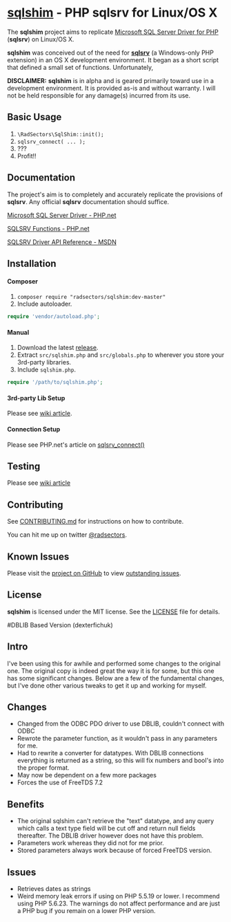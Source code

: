 # [sqlshim] - PHP sqlsrv for Linux/OS X

The **sqlshim** project aims to replicate [Microsoft SQL Server Driver for PHP][sqlsrv] (**sqlsrv**) on Linux/OS X.

**sqlshim** was conceived out of the need for **[sqlsrv]** (a Windows-only PHP extension) in an OS X development environment. It began as a short script that defined a small set of functions. Unfortunately,

**DISCLAIMER:** **sqlshim** is in alpha and is geared primarily toward use in a development environment. It is provided as-is and without warranty. I will not be held responsible for any damage(s) incurred from its use.


## Basic Usage
1. ```\RadSectors\SqlShim::init();```
2. ```sqlsrv_connect( ... );```
3. ???
4. Profit!!


## Documentation
The project's aim is to completely and accurately replicate the provisions of **sqlsrv**. Any official **sqlsrv** documentation should suffice.

[Microsoft SQL Server Driver - PHP.net](http://php.net/manual/en/book.sqlsrv.php)

[SQLSRV Functions - PHP.net](http://php.net/manual/en/ref.sqlsrv.php)

[SQLSRV Driver API Reference - MSDN](https://msdn.microsoft.com/en-us/library/cc296152.aspx)


## Installation

#### Composer
1. `composer require "radsectors/sqlshim:dev-master"`
2. Include autoloader.
```php
require 'vendor/autoload.php';
```

#### Manual
1. Download the latest [release](https://github.com/radsectors/sqlshim/releases).
2. Extract ```src/sqlshim.php``` and ```src/globals.php``` to wherever you store your 3rd-party libraries.
3. Include `sqlshim.php`.
```php
require '/path/to/sqlshim.php';
```

#### 3rd-party Lib Setup
Please see [wiki article](https://github.com/radsectors/sqlshim/wiki/3rd‑party-Lib-Setup).

#### Connection Setup
Please see PHP.net's article on [sqlsrv_connect()](http://php.net/manual/en/function.sqlsrv-connect.php)

## Testing
Please see [wiki article](https://github.com/radsectors/sqlshim/wiki/Unit-Testing)


## Contributing
See [CONTRIBUTING.md](https://github.com/radsectors/sqlshim/blob/master/CONTRIBUTING.md) for instructions on how to contribute.

You can hit me up on twitter [@radsectors](https://twitter.com/radsectors).

## Known Issues
Please visit the [project on GitHub](https://github.com/radsectors/sqlshim) to view [outstanding issues](https://github.com/radsectors/sqlshim/issues).

## License
**sqlshim** is licensed under the MIT license. See the [LICENSE](https://github.com/radsectors/sqlshim/blob/master/LICENSE) file for details.

[sqlshim]: https://github.com/radsectors/sqlshim
[sqlsrv]: https://github.com/Azure/msphpsql "Microsoft SQL Server Driver for PHP"

#DBLIB Based Version (dexterfichuk)
## Intro
I've been using this for awhile and performed some changes to the original one. The original copy is indeed great the way it is for some, but this one has some significant changes. Below are a few of the fundamental changes, but I've done other various tweaks to get it up and working for myself.

## Changes
- Changed from the ODBC PDO driver to use DBLIB, couldn't connect with ODBC
- Rewrote the parameter function, as it wouldn't pass in any parameters for me.
- Had to rewrite a converter for datatypes. With DBLIB connections everything is returned as a string, so this will fix numbers and bool's into the proper format. 
- May now be dependent on a few more packages
- Forces the use of FreeTDS 7.2

## Benefits
- The original sqlshim can't retrieve the "text" datatype, and any query which calls a text type field will be cut off and return null fields thereafter. The DBLIB driver however does not have this problem.
- Parameters work whereas they did not for me prior.
- Stored parameters always work because of forced FreeTDS version.

## Issues
- Retrieves dates as strings
- Weird memory leak errors if using on PHP 5.5.19 or lower. I recommend using PHP 5.6.23. The warnings do not affect performance and are just a PHP bug if you remain on a lower PHP version.
